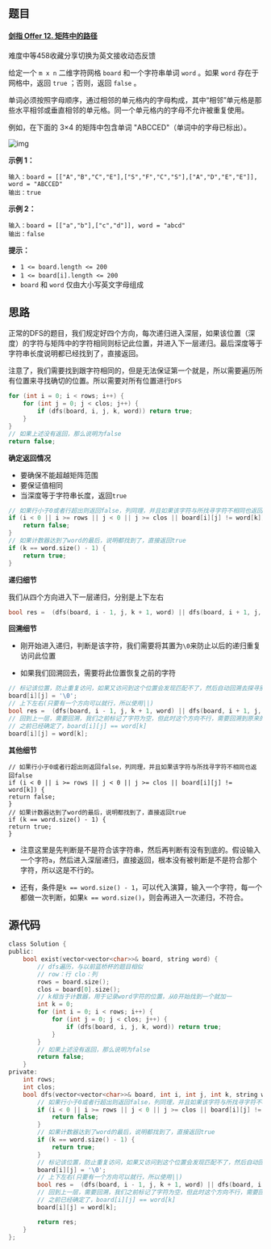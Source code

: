 ## 题目

#### [剑指 Offer 12. 矩阵中的路径](https://leetcode-cn.com/problems/ju-zhen-zhong-de-lu-jing-lcof/)

难度中等458收藏分享切换为英文接收动态反馈

给定一个 `m x n` 二维字符网格 `board` 和一个字符串单词 `word` 。如果 `word` 存在于网格中，返回 `true` ；否则，返回 `false` 。

单词必须按照字母顺序，通过相邻的单元格内的字母构成，其中“相邻”单元格是那些水平相邻或垂直相邻的单元格。同一个单元格内的字母不允许被重复使用。

 

例如，在下面的 3×4 的矩阵中包含单词 "ABCCED"（单词中的字母已标出）。

![img](https://assets.leetcode.com/uploads/2020/11/04/word2.jpg)

 

**示例 1：**

```
输入：board = [["A","B","C","E"],["S","F","C","S"],["A","D","E","E"]], word = "ABCCED"
输出：true
```

**示例 2：**

```
输入：board = [["a","b"],["c","d"]], word = "abcd"
输出：false
```

 

**提示：**

- `1 <= board.length <= 200`
- `1 <= board[i].length <= 200`
- `board` 和 `word` 仅由大小写英文字母组成

## 思路

正常的DFS的题目，我们规定好四个方向，每次递归进入深层，如果该位置（深度）的字符与矩阵中的字符相同则标记此位置，并进入下一层递归。最后深度等于字符串长度说明都已经找到了，直接返回。

注意了，我们需要找到跟字符相同的，但是无法保证第一个就是，所以需要遍历所有位置来寻找确切的位置。所以需要对所有位置进行`DFS`

```C
for (int i = 0; i < rows; i++) {
    for (int j = 0; j < clos; j++) {
        if (dfs(board, i, j, k, word)) return true;
    }
}
// 如果上述没有返回，那么说明为false
return false;
```

**确定返回情况**

- 要确保不能超越矩阵范围
- 要保证值相同
- 当深度等于字符串长度，返回`true`

```C
// 如果行小于0或者行超出则返回false，列同理，并且如果该字符与所找寻字符不相同也返回false
if (i < 0 || i >= rows || j < 0 || j >= clos || board[i][j] != word[k]) {
    return false;
}
// 如果计数器达到了word的最后，说明都找到了，直接返回true
if (k == word.size() - 1) {
    return true;
}
```

**递归细节**

我们从四个方向进入下一层递归，分别是上下左右

```C
bool res =  (dfs(board, i - 1, j, k + 1, word) || dfs(board, i + 1, j, k + 1, word) || dfs(board, i, j - 1, k + 1, word) || dfs(board, i, j + 1, k + 1, word));
```

**回溯细节**

- 刚开始进入递归，判断是该字符，我们需要将其置为`\0`来防止以后的递归重复访问此位置

- 如果我们回溯回去，需要将此位置恢复之前的字符

```C
// 标记该位置，防止重复访问，如果又访问到这个位置会发现匹配不了，然后自动回溯去探寻别的位置
board[i][j] = '\0';
// 上下左右(只要有一个方向可以就行，所以使用||)
bool res =  (dfs(board, i - 1, j, k + 1, word) || dfs(board, i + 1, j, k + 1, word) || dfs(board, i, j - 1, k + 1, word) || dfs(board, i, j + 1, k + 1, word));
// 回到上一层，需要回溯，我们之前标记了字符为空，但此时这个方向不行，需要回溯到原来的情况
// 之前已经确定了，board[i][j] == word[k]
board[i][j] = word[k];
```

**其他细节**

    // 如果行小于0或者行超出则返回false，列同理，并且如果该字符与所找寻字符不相同也返回false
    if (i < 0 || i >= rows || j < 0 || j >= clos || board[i][j] != word[k]) {
    return false;
    }
    // 如果计数器达到了word的最后，说明都找到了，直接返回true
    if (k == word.size() - 1) {
    return true;
    }

- 注意这里是先判断是不是符合该字符串，然后再判断有没有到底的。假设输入一个字符`a`，然后进入深层递归，直接返回，根本没有被判断是不是符合那个字符，所以这是不行的。

- 还有，条件是`k == word.size() - 1`，可以代入演算，输入一个字符，每一个都做一次判断，如果`k == word.size()`，则会再进入一次递归，不符合。

## 源代码

```C
class Solution {
public:
    bool exist(vector<vector<char>>& board, string word) {
        // dfs遍历，与以前蓝桥杯的题目相似
        // row：行 clo：列
        rows = board.size();
        clos = board[0].size();
        // k相当于计数器，用于记录word字符的位置，从0开始找到一个就加一
        int k = 0;
        for (int i = 0; i < rows; i++) {
            for (int j = 0; j < clos; j++) {
                if (dfs(board, i, j, k, word)) return true;
            }
        }
        // 如果上述没有返回，那么说明为false
        return false;
    }
private:
    int rows;
    int clos;
    bool dfs(vector<vector<char>>& board, int i, int j, int k, string word) {
        // 如果行小于0或者行超出则返回false，列同理，并且如果该字符与所找寻字符不相同也返回false
        if (i < 0 || i >= rows || j < 0 || j >= clos || board[i][j] != word[k]) {
            return false;
        }
        // 如果计数器达到了word的最后，说明都找到了，直接返回true
        if (k == word.size() - 1) {
            return true;
        }
        // 标记该位置，防止重复访问，如果又访问到这个位置会发现匹配不了，然后自动回溯去探寻别的位置
        board[i][j] = '\0';
        // 上下左右(只要有一个方向可以就行，所以使用||)
        bool res =  (dfs(board, i - 1, j, k + 1, word) || dfs(board, i + 1, j, k + 1, word) || dfs(board, i, j - 1, k + 1, word) || dfs(board, i, j + 1, k + 1, word));
        // 回到上一层，需要回溯，我们之前标记了字符为空，但此时这个方向不行，需要回溯到原来的情况
        // 之前已经确定了，board[i][j] == word[k]
        board[i][j] = word[k];

        return res;
    }
};
```

